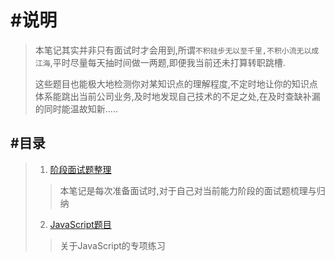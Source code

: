 # #说明

>本笔记其实并非只有面试时才会用到,所谓`不积硅步无以至千里,不积小流无以成江海`,平时尽量每天抽时间做一两题,即便我当前还未打算转职跳槽.
>
>这些题目也能极大地检测你对某知识点的理解程度,不定时地让你的知识点体系能跳出当前公司业务,及时地发现自己技术的不足之处,在及时查缺补漏的同时能温故知新.....

## #目录

>1. [阶段面试题整理]()
>
>   >本笔记是每次准备面试时,对于自己对当前能力阶段的面试题梳理与归纳
>
>2. [JavaScript题目]()
>
>   > 关于JavaScript的专项练习





















